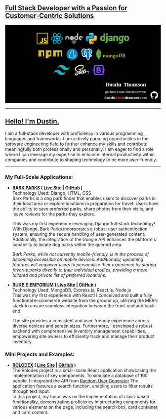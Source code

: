 ## <u>Full Stack Developer with a Passion for Customer-Centric Solutions</u>

<img src='./imgs/banner.png' />

<hr>

## <a href='https://www.dustinowenthomson.com' target="_blank">Hello! I'm Dustin.</a>
I am a full-stack developer with proficiency in various programming languages and frameworks. I am actively pursuing opportunities in the software engineering field to further enhance my skills and contribute meaningfully both professionally and personally. I am eager to find a role where I can leverage my expertise to enhance internal productivity within companies and contribute to shaping technology to be more user-friendly.

<hr>

### My Full-Scale Applications:

* <strong><u>BARK PARKS</u> ( <a href="https://barkparks.info" target="_blank">Live Site</a> | <a href="https://github.com/dustinowen/Bark_Parks" target="_blank">GitHub</a> )</strong><br>
Technology Used: Django, HTML, CSS<br>
Bark Parks is a dog park finder that enables users to discover parks in their local area or explore locations in preparation for travel. Users have the ability to save preferred parks, share photos from their visits, and leave reviews for the parks they explore.<p>
This was my first experience leveraging Django full-stack technology! With Django, Bark Parks incorporates a robust user authentication system, ensuring the secure handling of user-generated content. Additionally, the integration of the Google API enhances the platform's capability to locate dog parks within the queried area.<p>
<i>Bark Parks, while not currently mobile-friendly, is in the process of becoming accessible on mobile devices. Additionally, upcoming features will empower users to personalize their experience by storing favorite parks directly to their individual profiles, providing a more tailored and private list of preferred locations.</i>
<p>

* <strong><u>RUKE'S EMPORIUM</u> ( <a href="https://barkparks.info" target="_blank">Live Site</a> | <a href="https://github.com/dustinowen/Bark_Parks" target="_blank">GitHub</a> )</strong><br>
Technology Used: MongoDB, Express.js, React,js, Node.js<br>
  This was my first experience with React! I conceived and built a fully functional e-commerce website from the ground up, utilizing the MERN stack to ensure seamless integration between the front-end and back-end. <p>
  The site provides a consistent and user-friendly experience across diverse devices and screen sizes. Furthermore, I developed a robust backend with comprehensive inventory management capabilities, empowering site owners to efficiently track and manage their product inventory.

### Mini Projects and Examples:

* <strong><u>ROLODEX</u> ( <a href="https://rolodex-150c756cec8a.herokuapp.com/" target="_blank">Live Site</a> | <a href="https://github.com/dustinowen/rolodex" target="_blank">GitHub</a> )</strong><br>
The Rolodex project is a small-scale React application showcasing the implementation of key components. To simulate a database of 100 people, I integrated the API from <a href='https://randomuser.me/'>Random User Generator</a> The application features a search function, enabling users to filter results through text input.<br>
In this project, my focus was on the implementation of class-based functionality, demonstrating proficiency in structuring components for various elements on the page, including the search box, card container, and card content.


<!--
**dustinowen/dustinowen** is a ✨ _special_ ✨ repository because its `README.md` (this file) appears on your GitHub profile.

Here are some ideas to get you started:

- 🔭 I’m currently working on ...
- 🌱 I’m currently learning ...
- 👯 I’m looking to collaborate on ...
- 🤔 I’m looking for help with ...
- 💬 Ask me about ...
- 📫 How to reach me: ...
- 😄 Pronouns: ...
- ⚡ Fun fact: ...
-->

</body>